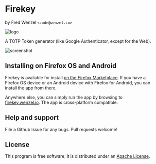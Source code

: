 # Firekey
by Fred Wenzel `<code@wenzel.io>`

![logo](https://raw.githubusercontent.com/fwenzel/firekey/gh-pages/img/icons/token-128.png)

A TOTP Token generator (like Google Authenticator, except for the Web).

![screenshot](https://raw.githubusercontent.com/fwenzel/firekey/gh-pages/screenshot.png)

## Installing on Firefox OS and Android

Firekey is available for install [on the Firefox Marketplace](https://marketplace.firefox.com/app/firekey/). If you have a Firefox OS device or an Android device with Firefox for Android, you can install the app from there.

Anywhere else, you can simply run the app by browsing to [firekey.wenzel.io](http://firekey.wenzel.io). The app is cross-platform compatible.

## Help and support

File a Github Issue for any bugs. Pull requests welcome!

## License

This program is free software; it is distributed under an [Apache License](https://github.com/fwenzel/firekey/blob/gh-pages/LICENSE).
